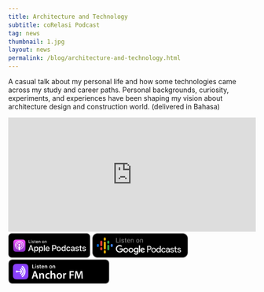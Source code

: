 ```yaml
---
title: Architecture and Technology
subtitle: coRelasi Podcast
tag: news
thumbnail: 1.jpg
layout: news
permalink: /blog/architecture-and-technology.html
---
```

A casual talk about my personal life and how some technologies came across my study and career paths. Personal backgrounds, curiosity, experiments, and experiences have been shaping my vision about architecture design and construction world. (delivered in Bahasa)

<div>
<iframe src="https://open.spotify.com/embed/episode/3hdHdtP7IeWs3OAjhyLNYN" width="100%" height="232" frameborder="0" allowtransparency="true" allow="encrypted-media"></iframe>
<a href="https://podcasts.apple.com/id/podcast/56-arsitektur-dan-teknologi/id1514624549?i=1000522582428"><img style="height:50px;" src="/images/news/apple-podcast.png"/></a>
<a href="https://podcasts.google.com/feed/aHR0cHM6Ly9hbmNob3IuZm0vcy8yMGE3NDI1MC9wb2RjYXN0L3Jzcw/episode/MTcyYjc2ZTktYjAzYy00NzhlLWIxMjMtOTA2OWU3MTFjNjNi?sa=X&ved=0CAUQkfYCahcKEwjYz4W2gtvwAhUAAAAAHQAAAAAQAQ"><img style="height:50px;" src="/images/news/google-podcast.png"/></a>
<a href="https://anchor.fm/corelasi/episodes/56-Arsitektur-Dan-Teknologi-e10m95q"><img style="height:50px;" src="/images/news/anchorfm.png"/></a>